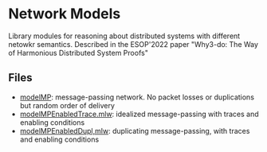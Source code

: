 
# Network Models

Library modules for reasoning about distributed systems with different
netowkr semantics. Described in the ESOP'2022 paper "Why3-do: The Way
of Harmonious Distributed System Proofs"


## Files 

  * [modelMP](modelMP.mlw): message-passing network. No packet losses
    or duplications but random order of delivery 
  * [modelMPEnabledTrace.mlw](modelMPEnabledTrace.mlw): idealized
    message-passing with traces and enabling conditions 
  * [modelMPEnabledDupl,mlw](modelMPEnabledTraceDupl.mlw): duplicating
    message-passing, with traces and enabling conditions 
